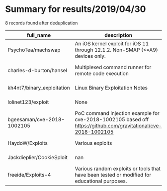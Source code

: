 
# Summary for results/2019/04/30
    
8 records found after deduplication

| full_name | description | html_url | matched_list | matched_count | pushed_at | size | stargazers_count | language | forks_count |
|----------------------------|----------------------------------------------------------------------------------------------------------------|-----------------------------------------------|-------------------------------------------|-----------------|---------------------------|--------|--------------------|-------------|---------------|
| PsychoTea/machswap | An iOS kernel exploit for iOS 11 through 12.1.2. Non-SMAP (<=A9) devices only. | https://github.com/PsychoTea/machswap | ['exploit'] | 1 | 2019-04-30 17:47:22+00:00 | 60 | 78 | Objective-C | 21 |
| charles-d-burton/hansel | Multiplexed command runner for remote code execution | https://github.com/charles-d-burton/hansel | ['remote code execution'] | 1 | 2019-04-30 02:55:34+00:00 | 6810 | 0 | Go | 0 |
| kh4nt7/binary_exploitation | Linux Binary Exploitation Notes | https://github.com/kh4nt7/binary_exploitation | ['exploit'] | 1 | 2019-04-30 14:59:41+00:00 | 1 | 0 | | 0 |
| lolinet123/exploit | None | https://github.com/lolinet123/exploit | ['exploit'] | 1 | 2019-04-30 06:32:40+00:00 | 0 | 0 | | 0 |
| bgeesaman/cve-2018-1002105 | PoC command injection example for cve-2018-1002105 based off https://github.com/gravitational/cve-2018-1002105 | https://github.com/bgeesaman/cve-2018-1002105 | ['command injection', 'cve poc', 'cve-2'] | 3 | 2019-04-30 15:14:03+00:00 | 4518 | 0 | Go | 0 |
| HaydoW/Exploits | Various exploits | https://github.com/HaydoW/Exploits | ['exploit'] | 1 | 2019-04-30 20:53:45+00:00 | 4 | 0 | Python | 0 |
| Jackdieplier/CookieSploit | nan | https://github.com/Jackdieplier/CookieSploit | ['sploit'] | 1 | 2019-04-30 22:53:36+00:00 | 0 | 0 | nan | 0 |
| freeide/Exploits-4 | Various random exploits or tools that have been tested or modified for educational purposes. | https://github.com/freeide/Exploits-4 | ['exploit'] | 1 | 2019-04-30 12:35:13+00:00 | 14821 | 0 | C | 2 |
